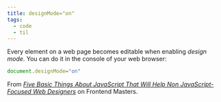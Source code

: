 ```yaml
---
title: designMode="on"
tags: 
  - code
  - til
---
```

Every element on a web page becomes editable when enabling *design mode*. You can do it in the console of your web browser:

```js
document.designMode="on"
```

From [<cite>Five Basic Things About JavaScript That Will Help Non JavaScript-Focused Web Designers</cite>](https://frontendmasters.com/blog/5-things-designers-can-do-with-javascript/) on Frontend Masters.